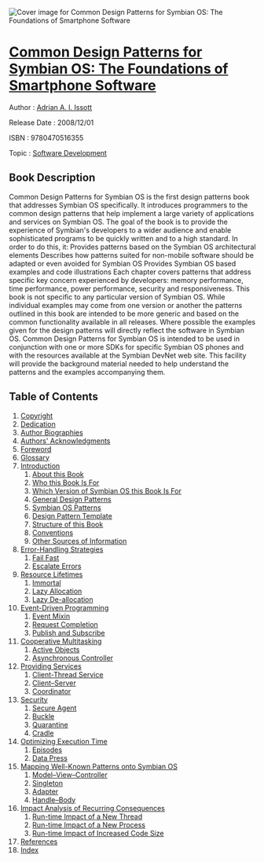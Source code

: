 ![Cover image for Common Design Patterns for Symbian OS: The Foundations of Smartphone Software](https://imgdetail.ebookreading.net/cover/cover/software_development/EB9780470516355.jpg)

[Common Design Patterns for Symbian OS: The Foundations of Smartphone Software](https://ebookreading.net/view/book/Common+Design+Patterns+for+Symbian+OS%3A+The+Foundations+of+Smartphone+Software-EB9780470516355_1.html "Common Design Patterns for Symbian OS: The Foundations of Smartphone Software")
====================================================================================================================

Author : [Adrian A. I. Issott](https://ebookreading.net/search/author/Adrian+A.+I.+Issott)

Release Date : 2008/12/01

ISBN : 9780470516355

Topic : [Software Development](https://ebookreading.net/search/category/software-development)

Book Description
-----------------

Common Design Patterns for Symbian OS is the first design patterns book that addresses Symbian OS specifically. It introduces programmers to the common design patterns that help implement a large variety of applications and services on Symbian OS. The goal of the book is to provide the experience of Symbian's developers to a wider audience and enable sophisticated programs to be quickly written and to a high standard. In order to do this, it:
Provides patterns based on the Symbian OS architectural elements
Describes how patterns suited for non-mobile software should be adapted or even avoided for Symbian OS
Provides Symbian OS based examples and code illustrations
Each chapter covers patterns that address specific key concern experienced by developers: memory performance, time performance, power performance, security and responsiveness.
This book is not specific to any particular version of Symbian OS. While individual examples may come from one version or another the patterns outlined in this book are intended to be more generic and based on the common functionality available in all releases. Where possible the examples given for the design patterns will directly reflect the software in Symbian OS.
Common Design Patterns for Symbian OS is intended to be used in conjunction with one or more SDKs for specific Symbian OS phones and with the resources available at the Symbian DevNet web site. This facility will provide the background material needed to help understand the patterns and the examples accompanying them.
              
Table of Contents
-----------------

1. [Copyright](https://ebookreading.net/view/book/Common+Design+Patterns+for+Symbian+OS%3A+The+Foundations+of+Smartphone+Software-EB9780470516355_1.html)
1. [Dedication](https://ebookreading.net/view/book/Common+Design+Patterns+for+Symbian+OS%3A+The+Foundations+of+Smartphone+Software-EB9780470516355_2.html)
1. [Author Biographies](https://ebookreading.net/view/book/Common+Design+Patterns+for+Symbian+OS%3A+The+Foundations+of+Smartphone+Software-EB9780470516355_3.html)
1. [Authors&#39; Acknowledgments](https://ebookreading.net/view/book/Common+Design+Patterns+for+Symbian+OS%3A+The+Foundations+of+Smartphone+Software-EB9780470516355_4.html)
1. [Foreword](https://ebookreading.net/view/book/Common+Design+Patterns+for+Symbian+OS%3A+The+Foundations+of+Smartphone+Software-EB9780470516355_5.html)
1. [Glossary](https://ebookreading.net/view/book/Common+Design+Patterns+for+Symbian+OS%3A+The+Foundations+of+Smartphone+Software-EB9780470516355_6.html)
1. [Introduction](https://ebookreading.net/view/book/Common+Design+Patterns+for+Symbian+OS%3A+The+Foundations+of+Smartphone+Software-EB9780470516355_7.html)
    1. [About this Book](https://ebookreading.net/view/book/Common+Design+Patterns+for+Symbian+OS%3A+The+Foundations+of+Smartphone+Software-EB9780470516355_8.html)
    1. [Who this Book Is For](https://ebookreading.net/view/book/Common+Design+Patterns+for+Symbian+OS%3A+The+Foundations+of+Smartphone+Software-EB9780470516355_9.html)
    1. [Which Version of Symbian OS this Book Is For](https://ebookreading.net/view/book/Common+Design+Patterns+for+Symbian+OS%3A+The+Foundations+of+Smartphone+Software-EB9780470516355_10.html)
    1. [General Design Patterns](https://ebookreading.net/view/book/Common+Design+Patterns+for+Symbian+OS%3A+The+Foundations+of+Smartphone+Software-EB9780470516355_11.html)
    1. [Symbian OS Patterns](https://ebookreading.net/view/book/Common+Design+Patterns+for+Symbian+OS%3A+The+Foundations+of+Smartphone+Software-EB9780470516355_12.html)
    1. [Design Pattern Template](https://ebookreading.net/view/book/Common+Design+Patterns+for+Symbian+OS%3A+The+Foundations+of+Smartphone+Software-EB9780470516355_13.html)
    1. [Structure of this Book](https://ebookreading.net/view/book/Common+Design+Patterns+for+Symbian+OS%3A+The+Foundations+of+Smartphone+Software-EB9780470516355_14.html)
    1. [Conventions](https://ebookreading.net/view/book/Common+Design+Patterns+for+Symbian+OS%3A+The+Foundations+of+Smartphone+Software-EB9780470516355_15.html)
    1. [Other Sources of Information](https://ebookreading.net/view/book/Common+Design+Patterns+for+Symbian+OS%3A+The+Foundations+of+Smartphone+Software-EB9780470516355_16.html)
1. [Error-Handling Strategies](https://ebookreading.net/view/book/Common+Design+Patterns+for+Symbian+OS%3A+The+Foundations+of+Smartphone+Software-EB9780470516355_17.html)
    1. [Fail Fast](https://ebookreading.net/view/book/Common+Design+Patterns+for+Symbian+OS%3A+The+Foundations+of+Smartphone+Software-EB9780470516355_18.html)
    1. [Escalate Errors](https://ebookreading.net/view/book/Common+Design+Patterns+for+Symbian+OS%3A+The+Foundations+of+Smartphone+Software-EB9780470516355_19.html)
1. [Resource Lifetimes](https://ebookreading.net/view/book/Common+Design+Patterns+for+Symbian+OS%3A+The+Foundations+of+Smartphone+Software-EB9780470516355_20.html)
    1. [Immortal](https://ebookreading.net/view/book/Common+Design+Patterns+for+Symbian+OS%3A+The+Foundations+of+Smartphone+Software-EB9780470516355_21.html)
    1. [Lazy Allocation](https://ebookreading.net/view/book/Common+Design+Patterns+for+Symbian+OS%3A+The+Foundations+of+Smartphone+Software-EB9780470516355_22.html)
    1. [Lazy De-allocation](https://ebookreading.net/view/book/Common+Design+Patterns+for+Symbian+OS%3A+The+Foundations+of+Smartphone+Software-EB9780470516355_23.html)
1. [Event-Driven Programming](https://ebookreading.net/view/book/Common+Design+Patterns+for+Symbian+OS%3A+The+Foundations+of+Smartphone+Software-EB9780470516355_24.html)
    1. [Event Mixin](https://ebookreading.net/view/book/Common+Design+Patterns+for+Symbian+OS%3A+The+Foundations+of+Smartphone+Software-EB9780470516355_25.html)
    1. [Request Completion](https://ebookreading.net/view/book/Common+Design+Patterns+for+Symbian+OS%3A+The+Foundations+of+Smartphone+Software-EB9780470516355_26.html)
    1. [Publish and Subscribe](https://ebookreading.net/view/book/Common+Design+Patterns+for+Symbian+OS%3A+The+Foundations+of+Smartphone+Software-EB9780470516355_27.html)
1. [Cooperative Multitasking](https://ebookreading.net/view/book/Common+Design+Patterns+for+Symbian+OS%3A+The+Foundations+of+Smartphone+Software-EB9780470516355_28.html)
    1. [Active Objects](https://ebookreading.net/view/book/Common+Design+Patterns+for+Symbian+OS%3A+The+Foundations+of+Smartphone+Software-EB9780470516355_29.html)
    1. [Asynchronous Controller](https://ebookreading.net/view/book/Common+Design+Patterns+for+Symbian+OS%3A+The+Foundations+of+Smartphone+Software-EB9780470516355_30.html)
1. [Providing Services](https://ebookreading.net/view/book/Common+Design+Patterns+for+Symbian+OS%3A+The+Foundations+of+Smartphone+Software-EB9780470516355_31.html)
    1. [Client-Thread Service](https://ebookreading.net/view/book/Common+Design+Patterns+for+Symbian+OS%3A+The+Foundations+of+Smartphone+Software-EB9780470516355_32.html)
    1. [Client–Server](https://ebookreading.net/view/book/Common+Design+Patterns+for+Symbian+OS%3A+The+Foundations+of+Smartphone+Software-EB9780470516355_33.html)
    1. [Coordinator](https://ebookreading.net/view/book/Common+Design+Patterns+for+Symbian+OS%3A+The+Foundations+of+Smartphone+Software-EB9780470516355_34.html)
1. [Security](https://ebookreading.net/view/book/Common+Design+Patterns+for+Symbian+OS%3A+The+Foundations+of+Smartphone+Software-EB9780470516355_35.html)
    1. [Secure Agent](https://ebookreading.net/view/book/Common+Design+Patterns+for+Symbian+OS%3A+The+Foundations+of+Smartphone+Software-EB9780470516355_36.html)
    1. [Buckle](https://ebookreading.net/view/book/Common+Design+Patterns+for+Symbian+OS%3A+The+Foundations+of+Smartphone+Software-EB9780470516355_37.html)
    1. [Quarantine](https://ebookreading.net/view/book/Common+Design+Patterns+for+Symbian+OS%3A+The+Foundations+of+Smartphone+Software-EB9780470516355_38.html)
    1. [Cradle](https://ebookreading.net/view/book/Common+Design+Patterns+for+Symbian+OS%3A+The+Foundations+of+Smartphone+Software-EB9780470516355_39.html)
1. [Optimizing Execution Time](https://ebookreading.net/view/book/Common+Design+Patterns+for+Symbian+OS%3A+The+Foundations+of+Smartphone+Software-EB9780470516355_40.html)
    1. [Episodes](https://ebookreading.net/view/book/Common+Design+Patterns+for+Symbian+OS%3A+The+Foundations+of+Smartphone+Software-EB9780470516355_41.html)
    1. [Data Press](https://ebookreading.net/view/book/Common+Design+Patterns+for+Symbian+OS%3A+The+Foundations+of+Smartphone+Software-EB9780470516355_42.html)
1. [Mapping Well-Known Patterns onto Symbian OS](https://ebookreading.net/view/book/Common+Design+Patterns+for+Symbian+OS%3A+The+Foundations+of+Smartphone+Software-EB9780470516355_43.html)
    1. [Model–View–Controller](https://ebookreading.net/view/book/Common+Design+Patterns+for+Symbian+OS%3A+The+Foundations+of+Smartphone+Software-EB9780470516355_44.html)
    1. [Singleton](https://ebookreading.net/view/book/Common+Design+Patterns+for+Symbian+OS%3A+The+Foundations+of+Smartphone+Software-EB9780470516355_45.html)
    1. [Adapter](https://ebookreading.net/view/book/Common+Design+Patterns+for+Symbian+OS%3A+The+Foundations+of+Smartphone+Software-EB9780470516355_46.html)
    1. [Handle–Body](https://ebookreading.net/view/book/Common+Design+Patterns+for+Symbian+OS%3A+The+Foundations+of+Smartphone+Software-EB9780470516355_47.html)
1. [Impact Analysis of Recurring Consequences](https://ebookreading.net/view/book/Common+Design+Patterns+for+Symbian+OS%3A+The+Foundations+of+Smartphone+Software-EB9780470516355_48.html)
    1. [Run-time Impact of a New Thread](https://ebookreading.net/view/book/Common+Design+Patterns+for+Symbian+OS%3A+The+Foundations+of+Smartphone+Software-EB9780470516355_49.html)
    1. [Run-time Impact of a New Process](https://ebookreading.net/view/book/Common+Design+Patterns+for+Symbian+OS%3A+The+Foundations+of+Smartphone+Software-EB9780470516355_50.html)
    1. [Run-time Impact of Increased Code Size](https://ebookreading.net/view/book/Common+Design+Patterns+for+Symbian+OS%3A+The+Foundations+of+Smartphone+Software-EB9780470516355_51.html)
1. [References](https://ebookreading.net/view/book/Common+Design+Patterns+for+Symbian+OS%3A+The+Foundations+of+Smartphone+Software-EB9780470516355_52.html)
1. [Index](https://ebookreading.net/view/book/Common+Design+Patterns+for+Symbian+OS%3A+The+Foundations+of+Smartphone+Software-EB9780470516355_57.html)
